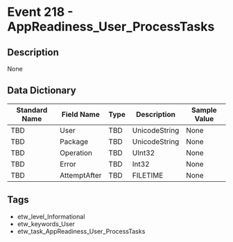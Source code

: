 # Event 218 - AppReadiness_User_ProcessTasks

## Description
None

## Data Dictionary
|Standard Name|Field Name|Type|Description|Sample Value|
|---|---|---|---|---|
|TBD|User|TBD|UnicodeString|None|None|
|TBD|Package|TBD|UnicodeString|None|None|
|TBD|Operation|TBD|UInt32|None|None|
|TBD|Error|TBD|Int32|None|None|
|TBD|AttemptAfter|TBD|FILETIME|None|None|

## Tags
* etw_level_Informational
* etw_keywords_User
* etw_task_AppReadiness_User_ProcessTasks